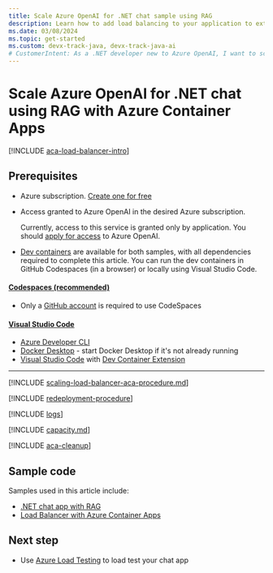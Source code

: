 ```yaml
---
title: Scale Azure OpenAI for .NET chat sample using RAG
description: Learn how to add load balancing to your application to extend the chat app beyond the Azure OpenAI token and model quota limits.
ms.date: 03/08/2024
ms.topic: get-started
ms.custom: devx-track-java, devx-track-java-ai
# CustomerIntent: As a .NET developer new to Azure OpenAI, I want to scale my Azure OpenAI capacity to avoid rate limit errors with Azure Container Apps.
---
```


# Scale Azure OpenAI for .NET chat using RAG with Azure Container Apps

[!INCLUDE [aca-load-balancer-intro](~/azure-dev-docs-pr/articles/intro/includes//scaling-load-balancer-introduction-azure-container-apps.md)]

## Prerequisites

* Azure subscription.  [Create one for free](https://azure.microsoft.com/free/ai-services?azure-portal=true)
* Access granted to Azure OpenAI in the desired Azure subscription.

    Currently, access to this service is granted only by application. You should [apply for access](https://aka.ms/oai/access) to Azure OpenAI.

* [Dev containers](https://containers.dev/) are available for both samples, with all dependencies required to complete this article. You can run the dev containers in GitHub Codespaces (in a browser) or locally using Visual Studio Code.

#### [Codespaces (recommended)](#tab/github-codespaces)

* Only a [GitHub account](https://www.github.com/login) is required to use CodeSpaces

#### [Visual Studio Code](#tab/visual-studio-code)

* [Azure Developer CLI](/azure/developer/azure-developer-cli/install-azd)
* [Docker Desktop](https://www.docker.com/products/docker-desktop/) - start Docker Desktop if it's not already running
* [Visual Studio Code](https://code.visualstudio.com/) with [Dev Container Extension](https://marketplace.visualstudio.com/items?itemName=ms-vscode-remote.remote-containers)

---

[!INCLUDE [scaling-load-balancer-aca-procedure.md](~/azure-dev-docs-pr/articles/intro/includes//scaling-load-balancer-procedure-azure-container-apps.md)]

[!INCLUDE [redeployment-procedure](~/azure-dev-docs-pr/articles/intro/includes//redeploy-procedure-chat.md)]

[!INCLUDE [logs](~/azure-dev-docs-pr/articles/intro/includes//scaling-load-balancer-logs-azure-container-apps.md)]

[!INCLUDE [capacity.md](~/azure-dev-docs-pr/articles/intro/includes//scaling-load-balancer-capacity.md)]

[!INCLUDE [aca-cleanup](~/azure-dev-docs-pr/articles/intro/includes//scaling-load-balancer-cleanup-azure-container-apps.md)]

## Sample code

Samples used in this article include:

* [.NET chat app with RAG](https://github.com/Azure-Samples/azure-search-openai-demo-csharp)
* [Load Balancer with Azure Container Apps](https://github.com/Azure-Samples/openai-aca-lb)

## Next step

* Use [Azure Load Testing](/azure/load-testing/) to load test your chat app
